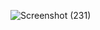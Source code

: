 ![Screenshot (231)](https://github.com/user-attachments/assets/7397cb6f-3185-40ed-8cf8-c76d5d52223c)
